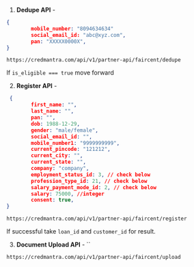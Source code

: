 1. **Dedupe API** -
```json
{
        mobile_number: "8094634634"
        social_email_id: "abc@xyz.com",
        pan: "XXXXX0000X",
}
```
```
https://credmantra.com/api/v1/partner-api/faircent/dedupe
```
If ```is_eligible === true``` move forward

2. **Register API** -
```json
 {
        first_name: "",
        last_name: "",
        pan: "",
        dob: 1988-12-29,
        gender: "male/female",
        social_email_id: "",
        mobile_number1: "9999999999",
        current_pincode: "121212",
        current_city: "",
        current_state: "",
        company: "company",
        employment_status_id: 3, // check below
        profession_type_id: 21, // check below
        salary_payment_mode_id: 2, // check below
        salary: 75000, //integer
        consent: true,
}
```
```
https://credmantra.com/api/v1/partner-api/faircent/register
```
If successful take ```loan_id``` and ```customer_id``` for result.
<div style="page-break-after: always;"></div>

3. **Document Upload API** -
``
```
https://credmantra.com/api/v1/partner-api/faircent/upload
```